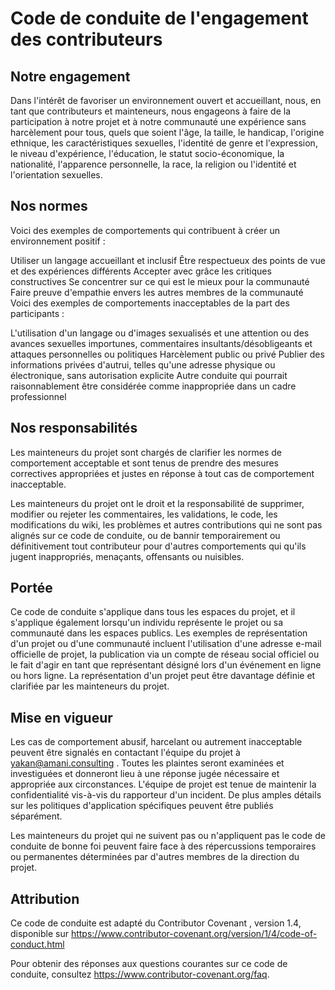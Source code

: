 # Code de conduite de l'engagement des contributeurs

## Notre engagement

Dans l'intérêt de favoriser un environnement ouvert et accueillant, nous, en tant que contributeurs et mainteneurs, nous engageons à faire de la participation à notre projet et à notre communauté une expérience sans harcèlement pour tous, quels que soient l'âge, la taille, le handicap, l'origine ethnique, les caractéristiques sexuelles, l'identité de genre et l'expression, le niveau d'expérience, l'éducation, le statut socio-économique, la nationalité, l'apparence personnelle, la race, la religion ou l'identité et l'orientation sexuelles.

## Nos normes

Voici des exemples de comportements qui contribuent à créer un environnement positif :

Utiliser un langage accueillant et inclusif
Être respectueux des points de vue et des expériences différents
Accepter avec grâce les critiques constructives
Se concentrer sur ce qui est le mieux pour la communauté
Faire preuve d'empathie envers les autres membres de la communauté
Voici des exemples de comportements inacceptables de la part des participants :

L'utilisation d'un langage ou d'images sexualisés et une attention ou des avances sexuelles importunes,
commentaires insultants/désobligeants et attaques personnelles ou politiques
Harcèlement public ou privé
Publier des informations privées d'autrui, telles qu'une adresse physique ou électronique, sans autorisation explicite
Autre conduite qui pourrait raisonnablement être considérée comme inappropriée dans un cadre professionnel

## Nos responsabilités

Les mainteneurs du projet sont chargés de clarifier les normes de comportement acceptable et sont tenus de prendre des mesures correctives appropriées et justes en réponse à tout cas de comportement inacceptable.

Les mainteneurs du projet ont le droit et la responsabilité de supprimer, modifier ou rejeter les commentaires, les validations, le code, les modifications du wiki, les problèmes et autres contributions qui ne sont pas alignés sur ce code de conduite, ou de bannir temporairement ou définitivement tout contributeur pour d'autres comportements qui qu'ils jugent inappropriés, menaçants, offensants ou nuisibles.

## Portée

Ce code de conduite s'applique dans tous les espaces du projet, et il s'applique également lorsqu'un individu représente le projet ou sa communauté dans les espaces publics. Les exemples de représentation d'un projet ou d'une communauté incluent l'utilisation d'une adresse e-mail officielle de projet, la publication via un compte de réseau social officiel ou le fait d'agir en tant que représentant désigné lors d'un événement en ligne ou hors ligne. La représentation d'un projet peut être davantage définie et clarifiée par les mainteneurs du projet.

## Mise en vigueur

Les cas de comportement abusif, harcelant ou autrement inacceptable peuvent être signalés en contactant l'équipe du projet à yakan@amani.consulting . Toutes les plaintes seront examinées et investiguées et donneront lieu à une réponse jugée nécessaire et appropriée aux circonstances. L'équipe de projet est tenue de maintenir la confidentialité vis-à-vis du rapporteur d'un incident. De plus amples détails sur les politiques d'application spécifiques peuvent être publiés séparément.

Les mainteneurs du projet qui ne suivent pas ou n'appliquent pas le code de conduite de bonne foi peuvent faire face à des répercussions temporaires ou permanentes déterminées par d'autres membres de la direction du projet.

## Attribution

Ce code de conduite est adapté du Contributor Covenant , version 1.4, disponible sur https://www.contributor-covenant.org/version/1/4/code-of-conduct.html

[homepage]: https://www.contributor-covenant.org

Pour obtenir des réponses aux questions courantes sur ce code de conduite, consultez
https://www.contributor-covenant.org/faq.

